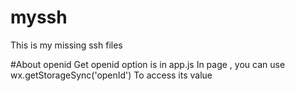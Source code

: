 # myssh
This is my missing ssh files

#About openid
Get openid option is in app.js
In page , you can use 
  wx.getStorageSync('openId')
To access its value

